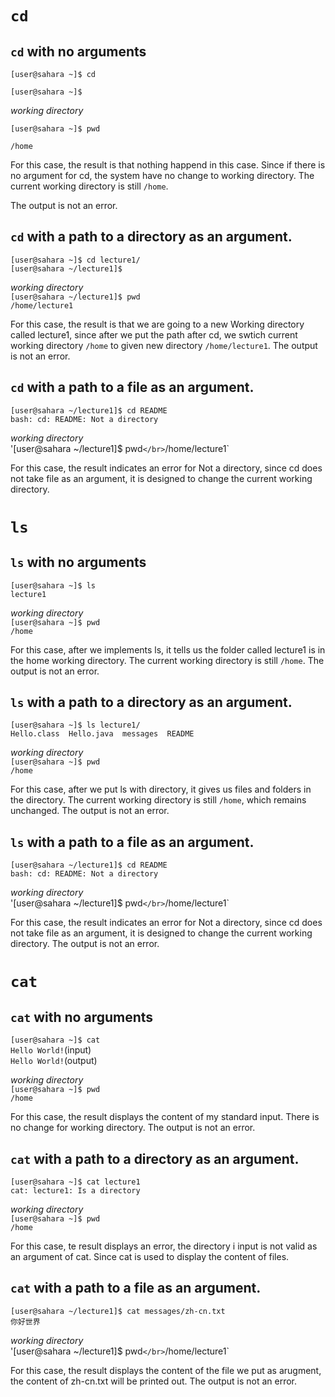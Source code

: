 # `cd`

## `cd` with no arguments

`[user@sahara ~]$ cd`

`[user@sahara ~]$`

*working directory*

`[user@sahara ~]$ pwd`

`/home`

For this case, the result is that nothing happend in this case. Since if there is no argument for cd, the system have no change to working directory. The current working directory is still `/home`.

The output is not an error.


## `cd` with a path to a directory as an argument.
`[user@sahara ~]$ cd lecture1/`</br>
`[user@sahara ~/lecture1]$ `

*working directory*</br>
`[user@sahara ~/lecture1]$ pwd` </br>
`/home/lecture1`

For this case, the result is that we are going to a new Working directory called lecture1, since after we put the path after cd, we swtich current working directory `/home` to given new directory `/home/lecture1`.
The output is not an error.


## `cd` with a path to a file as an argument.
`[user@sahara ~/lecture1]$ cd README`</br>
`bash: cd: README: Not a directory`

*working directory*</br>
'[user@sahara ~/lecture1]$ pwd` </br>
`/home/lecture1`

For this case, the result indicates an error for Not a directory, since cd does not take file as an argument, it is designed to change the current working directory.



# `ls`

## `ls` with no arguments
`[user@sahara ~]$ ls`</br>
`lecture1`

*working directory*</br>
`[user@sahara ~]$ pwd`</br>
`/home`

For this case, after we implements ls, it tells us the folder called lecture1 is in the home working directory. The current working directory is still `/home`.
The output is not an error.


## `ls` with a path to a directory as an argument.
`[user@sahara ~]$ ls lecture1/`</br>
`Hello.class  Hello.java  messages  README`

*working directory*</br>
`[user@sahara ~]$ pwd`</br>
`/home`

For this case, after we put ls with directory, it gives us files and folders in the directory. The current working directory is still `/home`, which remains unchanged.
The output is not an error.


## `ls` with a path to a file as an argument.
`[user@sahara ~/lecture1]$ cd README`</br>
`bash: cd: README: Not a directory`

*working directory*</br>
'[user@sahara ~/lecture1]$ pwd` </br>
`/home/lecture1`

For this case, the result indicates an error for Not a directory, since cd does not take file as an argument, it is designed to change the current working directory.
The output is not an error.


# `cat`

## `cat` with no arguments
`[user@sahara ~]$ cat`</br>
`Hello World!`(input)</br>
`Hello World!`(output)

*working directory*</br>
`[user@sahara ~]$ pwd`</br>
`/home`

For this case, the result displays the content of my standard input. There is no change for working directory.
The output is not an error.




## `cat` with a path to a directory as an argument.
`[user@sahara ~]$ cat lecture1`</br>
`cat: lecture1: Is a directory`

*working directory*</br>
`[user@sahara ~]$ pwd`</br>
`/home`

For this case, te result displays an error, the directory i input is not valid as an argument of cat. Since cat is used to display the content of files.


## `cat` with a path to a file as an argument.
`[user@sahara ~/lecture1]$ cat messages/zh-cn.txt`</br>
`你好世界`

*working directory*</br>
'[user@sahara ~/lecture1]$ pwd` </br>
`/home/lecture1`

For this case, the result displays the content of the file we put as arugment, the content of zh-cn.txt will be printed out. 
The output is not an error.



